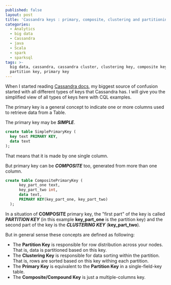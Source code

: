 ```yaml
---
published: false
layout: post
title: 'Cassandra keys : primary, composite, clustering and partitioning'
categories:
  - Analytics
  - big data
  - Cassandra
  - java
  - Scala
  - spark
  - sparksql
tags: >-
  big data, cassandra, cassandra cluster, clustering key, composite key, hbase,
  partition key, primary key
---
```

When I started reading [Cassandra docs](http://cassandra.apache.org/), my biggest source of confusion started with all different types of keys that Cassandra has. I will give you the simplified view of all types of keys here with CQL examples.

The primary key is a general concept to indicate one or more columns used to retrieve data from a Table.

The primary key may be **_SIMPLE_**.

```sql
create table SimplePrimaryKey (
  key text PRIMARY KEY,
  data text
);
```

That means that it is made by one single column.

But primary key can be **_COMPOSITE_** too, generated from more than one column.

```sql
create table CompositePrimaryKey (
      key_part_one text,
      key_part_two int,
      data text,
      PRIMARY KEY(key_part_one, key_part_two)      
  );
```

In a situation of **COMPOSITE** primary key, the "first part" of the key is called **_PARTITION KEY_** (in this example **key_part_one** is the partition key) and the second part of the key is the **_CLUSTERING KEY_** (**key_part_two**).

But in general sense these concepts are defined as following:
* The **Partition Key** is responsible for row distribution across your nodes. That is, data is partitioned based on this key.
* The **Clustering Key** is responsible for data sorting within the partition. That is, rows are sorted based on this key withing each partition.</li>
* The **Primary Key** is equivalent to the **Partition Key** in a single-field-key table.
* The **Composite/Compound Key** is just a multiple-columns key.

